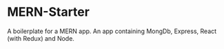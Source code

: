 # MERN-Starter
A boilerplate for a MERN app. An app containing MongDb, Express, React (with Redux) and Node. 
